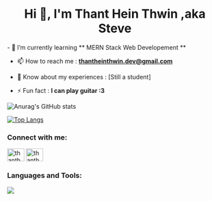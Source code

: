 <h1 align="center">Hi 👋, I'm Thant Hein Thwin ,aka Steve</h1>
- 🌱 I’m currently learning ** MERN Stack Web Developement **

- 📫 How to reach me : **thantheinthwin.dev@gmail.com**

- 📄 Know about my experiences : [Still a student]

- ⚡ Fun fact : **I can play guitar :3**


![Anurag's GitHub stats](https://github-readme-stats.vercel.app/api?username=thantheinthwin&show_icons=true&theme=great-gatsby)   

[![Top Langs](https://github-readme-stats.vercel.app/api/top-langs/?username=thantheinthwin&layout=compact&theme=great-gatsby)](https://github.com/anuraghazra/github-readme-stats)

<h3 align="left">Connect with me:</h3>
<p align="left">
<a href="https://linkedin.com/in/thanthein" target="blank"><img align="center" src="https://raw.githubusercontent.com/rahuldkjain/github-profile-readme-generator/master/src/images/icons/Social/linked-in-alt.svg" alt="thanthein" height="30" width="40" /></a>
<a href="https://fb.com/thantheinthwin.steve" target="blank"><img align="center" src="https://raw.githubusercontent.com/rahuldkjain/github-profile-readme-generator/master/src/images/icons/Social/facebook.svg" alt="thantheinthwin.steve" height="30" width="40" /></a>
</p>

<h3 align="left">Languages and Tools:</h3>
<p>
  <a href="https://skillicons.dev">
    <img src="https://skillicons.dev/icons?i=react,nextjs,redux,js,nodejs,express,mongodb,mysql,sqlite,firebase,tailwind,bootstrap,sass,php,c,python,java,qt,unity,git" />
  </a>
</p>
